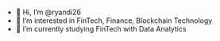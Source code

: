 - 👋 Hi, I’m @ryandi26
- 👀 I’m interested in FinTech, Finance, Blockchain Technology
- 🌱 I’m currently studying FinTech with Data Analytics
